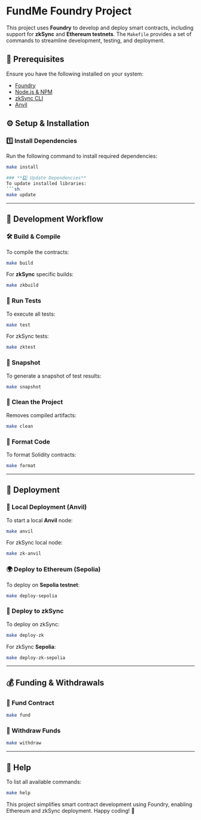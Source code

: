 # FundMe Foundry Project

This project uses **Foundry** to develop and deploy smart contracts, including support for **zkSync** and **Ethereum testnets**. The `Makefile` provides a set of commands to streamline development, testing, and deployment.

## **📌 Prerequisites**
Ensure you have the following installed on your system:
- [Foundry](https://getfoundry.sh/)
- [Node.js & NPM](https://nodejs.org/)
- [zkSync CLI](https://era.zksync.io/docs/tools/zksync-cli/)
- [Anvil](https://book.getfoundry.sh/anvil/)

## **⚙️ Setup & Installation**
### **1️⃣ Install Dependencies**
Run the following command to install required dependencies:
```sh
make install

### **2️⃣ Update Dependencies**
To update installed libraries:
```sh
make update
```

---

## **🚀 Development Workflow**
### **🛠 Build & Compile**
To compile the contracts:
```sh
make build
```
For **zkSync** specific builds:
```sh
make zkbuild
```

### **🧪 Run Tests**
To execute all tests:
```sh
make test
```
For zkSync tests:
```sh
make zktest
```

### **📸 Snapshot**
To generate a snapshot of test results:
```sh
make snapshot
```

### **🧹 Clean the Project**
Removes compiled artifacts:
```sh
make clean
```

### **📜 Format Code**
To format Solidity contracts:
```sh
make format
```

---

## **🚀 Deployment**
### **📡 Local Deployment (Anvil)**
To start a local **Anvil** node:
```sh
make anvil
```
For zkSync local node:
```sh
make zk-anvil
```

### **🌍 Deploy to Ethereum (Sepolia)**
To deploy on **Sepolia testnet**:
```sh
make deploy-sepolia
```

### **🔗 Deploy to zkSync**
To deploy on zkSync:
```sh
make deploy-zk
```
For zkSync **Sepolia**:
```sh
make deploy-zk-sepolia
```

---

## **💰 Funding & Withdrawals**
### **🔹 Fund Contract**
```sh
make fund
```
### **🔸 Withdraw Funds**
```sh
make withdraw
```

---

## **📖 Help**
To list all available commands:
```sh
make help
```

This project simplifies smart contract development using Foundry, enabling Ethereum and zkSync deployment. Happy coding! 🚀
```

